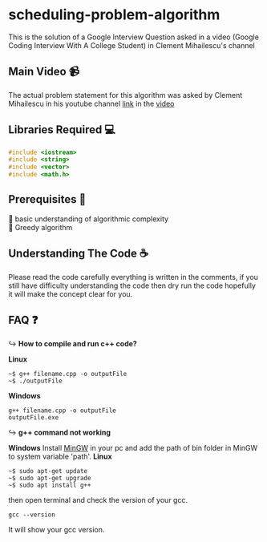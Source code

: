 # scheduling-problem-algorithm
This is the solution of a Google Interview Question asked in a video (Google Coding Interview With A College Student) in Clement Mihailescu's channel

## Main Video 📹
The actual problem statement for this algorithm was asked by Clement Mihailescu in his youtube channel [link](https://www.youtube.com/channel/UCaO6VoaYJv4kS-TQO_M-N_g) in the [video](https://www.youtube.com/watch?v=3Q_oYDQ2whs&t=2320s) 

## Libraries Required :computer:
```c++
#include <iostream>
#include <string>
#include <vector>
#include <math.h>
```

## Prerequisites :key:
:small_blue_diamond: basic understanding of algorithmic complexity<br />
:small_blue_diamond: Greedy algorithm

## Understanding The Code :coffee:
Please read the code carefully everything is written in the comments, if you still have difficulty understanding the code then dry run the code hopefully it will make the concept clear for you.

## FAQ ❓
:arrow_right_hook: **How to compile and run c++ code?**

**Linux**
```terminal
~$ g++ filename.cpp -o outputFile
~$ ./outputFile
```
**Windows**
```terminal
g++ filename.cpp -o outputFile
outputFile.exe
```

:arrow_right_hook: **g++ command not working**

**Windows**
Install [MinGW](https://sourceforge.net/projects/mingw/) in your pc and add the path of bin folder in MinGW to system variable 'path'.
**Linux**
```terminal
~$ sudo apt-get update
~$ sudo apt-get upgrade
~$ sudo apt install g++
```

then open terminal and check the version of your gcc.
```terminal
gcc --version
```
It will show your gcc version.
